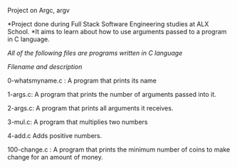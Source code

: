 Project on Argc, argv

*Project done during Full Stack Software Engineering studies at ALX School. 
*It aims to learn about how to use arguments passed to a program in C language.

*All of the following files are programs written in C language*

*Filename and description*

0-whatsmyname.c	: A program that prints its name

1-args.c: A program that prints the number of arguments passed into it.

2-args.c: A program that	prints all arguments it receives.

3-mul.c: A program that multiplies two numbers

4-add.c	Adds positive numbers.

100-change.c	: A program that prints the minimum number of coins to make change for an amount of money.


